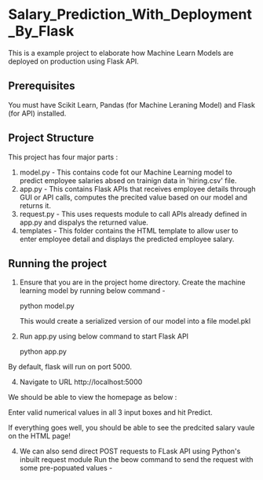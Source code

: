 # Salary_Prediction_With_Deployment_By_Flask
This is a example project to elaborate how Machine Learn Models are deployed on production using Flask API.

## Prerequisites
You must have Scikit Learn, Pandas (for Machine Leraning Model) and Flask (for API) installed.

## Project Structure
This project has four major parts :

1. model.py - This contains code fot our Machine Learning model to predict employee salaries absed on trainign data in 'hiring.csv' file.
2. app.py - This contains Flask APIs that receives employee details through GUI or API calls, computes the precited value based on our model and returns it.
3. request.py - This uses requests module to call APIs already defined in app.py and dispalys the returned value.
4. templates - This folder contains the HTML template to allow user to enter employee detail and displays the predicted employee salary.
   
## Running the project
1. Ensure that you are in the project home directory. Create the machine learning model by running below command -

   python model.py

   This would create a serialized version of our model into a file model.pkl

2. Run app.py using below command to start Flask API

   python app.py
   
By default, flask will run on port 5000.

4. Navigate to URL http://localhost:5000

We should be able to view the homepage as below : 

Enter valid numerical values in all 3 input boxes and hit Predict.

If everything goes well, you should be able to see the predcited salary vaule on the HTML page! 

4. We can also send direct POST requests to FLask API using Python's inbuilt request module Run the beow command to send the request with some pre-popuated values -
